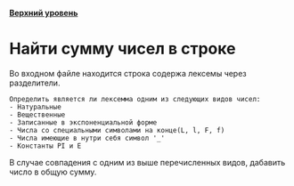 **[Верхний уровень](https://github.com/KristianKuznetsov/JavaPractice)**

# Найти сумму чисел в строке

Во входном файле находится строка содержа лексемы через разделители.
```
Определить является ли лексемма одним из следующих видов чисел:
- Натуральные
- Вещественные
- Записанные в экспоненциальной форме
- Числа со специальными символами на конце(L, l, F, f)
- Числа имеющие в нутри себя символ '_'
- Константы PI и E 
```
В случае совпадения с одним из выше перечисленных видов, дабавить число в общую сумму.

